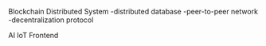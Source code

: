 Blockchain
Distributed System
-distributed database
-peer-to-peer network
-decentralization protocol

AI
IoT
Frontend